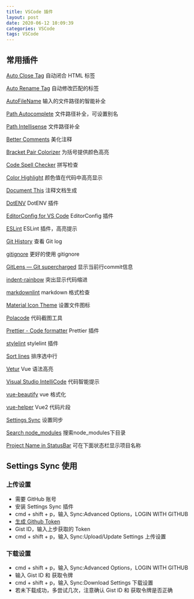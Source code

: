 ```yaml
---
title: VSCode 插件
layout: post
date: 2020-06-12 10:09:39
categories: VSCode
tags: VSCode
---
```


## 常用插件

[Auto Close Tag](https://marketplace.visualstudio.com/items?itemName=formulahendry.auto-close-tag) 自动闭合 HTML 标签

[Auto Rename Tag](https://marketplace.visualstudio.com/items?itemName=formulahendry.auto-rename-tag) 自动修改匹配的标签

[AutoFileName](https://marketplace.visualstudio.com/items?itemName=JerryHong.autofilename) 输入的文件路径的智能补全

[Path Autocomplete](https://marketplace.visualstudio.com/items?itemName=ionutvmi.path-autocomplete) 文件路径补全，可设置别名

[Path Intellisense](https://marketplace.visualstudio.com/items?itemName=christian-kohler.path-intellisense) 文件路径补全

[Better Comments](https://marketplace.visualstudio.com/items?itemName=aaron-bond.better-comments) 美化注释

[Bracket Pair Colorizer](https://marketplace.visualstudio.com/items?itemName=CoenraadS.bracket-pair-colorizer) 为括号提供颜色高亮

[Code Spell Checker](https://marketplace.visualstudio.com/items?itemName=streetsidesoftware.code-spell-checker) 拼写检查

[Color Highlight](https://marketplace.visualstudio.com/items?itemName=naumovs.color-highlight) 颜色值在代码中高亮显示

[Document This](https://marketplace.visualstudio.com/items?itemName=joelday.docthis) 注释文档生成

[DotENV](https://marketplace.visualstudio.com/items?itemName=mikestead.dotenv) DotENV 插件

[EditorConfig for VS Code](https://marketplace.visualstudio.com/items?itemName=EditorConfig.EditorConfig) EditorConfig 插件

[ESLint](https://marketplace.visualstudio.com/items?itemName=dbaeumer.vscode-eslint) ESLint 插件，高亮提示

[Git History](https://marketplace.visualstudio.com/items?itemName=donjayamanne.githistory) 查看 Git log

[gitignore](https://marketplace.visualstudio.com/items?itemName=codezombiech.gitignore) 更好的使用 gitignore

[GitLens — Git supercharged](https://marketplace.visualstudio.com/items?itemName=eamodio.gitlens) 显示当前行commit信息

[indent-rainbow](https://marketplace.visualstudio.com/items?itemName=oderwat.indent-rainbow) 突出显示代码缩进

[markdownlint](https://marketplace.visualstudio.com/items?itemName=DavidAnson.vscode-markdownlint) markdown 格式检查

[Material Icon Theme](https://marketplace.visualstudio.com/items?itemName=PKief.material-icon-theme) 设置文件图标

[Polacode](https://marketplace.visualstudio.com/items?itemName=pnp.polacode) 代码截图工具

[Prettier - Code formatter](https://marketplace.visualstudio.com/items?itemName=esbenp.prettier-vscode) Prettier 插件

[stylelint](https://marketplace.visualstudio.com/items?itemName=stylelint.vscode-stylelint) stylelint 插件

[Sort lines](https://marketplace.visualstudio.com/items?itemName=Tyriar.sort-lines) 排序选中行

[Vetur](https://marketplace.visualstudio.com/items?itemName=octref.vetur) Vue 语法高亮

[Visual Studio IntelliCode](https://marketplace.visualstudio.com/items?itemName=VisualStudioExptTeam.vscodeintellicode) 代码智能提示

[vue-beautify](https://marketplace.visualstudio.com/items?itemName=peakchen90.vue-beautify) vue 格式化

[vue-helper](https://marketplace.visualstudio.com/items?itemName=shenjiaolong.vue-helper) Vue2 代码片段

[Settings Sync](https://marketplace.visualstudio.com/items?itemName=Shan.code-settings-sync) 设置同步

[Search node_modules](https://marketplace.visualstudio.com/items?itemName=jasonnutter.search-node-modules) 搜索node_modules下目录

[Project Name in StatusBar](https://marketplace.visualstudio.com/items?itemName=mujichOk.vscode-project-name-in-statusbar) 可在下面状态栏显示项目名称

## Settings Sync 使用

### 上传设置

- 需要 GitHub 账号
- 安装 Settings Sync 插件
- cmd + shift + p，输入 Sync:Advanced Options，LOGIN WITH GITHUB
- [生成 Github Token](https://github.com/settings/tokens)
- Gist ID，输入上步获取的 Token
- cmd + shift + p，输入 Sync:Upload/Update Settings 上传设置

### 下载设置

- cmd + shift + p，输入 Sync:Advanced Options，LOGIN WITH GITHUB
- 输入 Gist ID 和 获取令牌
- cmd + shift + p，输入 Sync:Download Settings 下载设置
- 若未下载成功，多尝试几次，注意确认 Gist ID 和 获取令牌是否正确